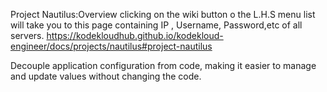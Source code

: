 Project Nautilus:Overview clicking on the wiki button o the L.H.S menu list will take you to this page containing IP , Username, Password,etc of all servers.
https://kodekloudhub.github.io/kodekloud-engineer/docs/projects/nautilus#project-nautilus

Decouple application configuration from code, making it easier to manage and update values without changing the code.


